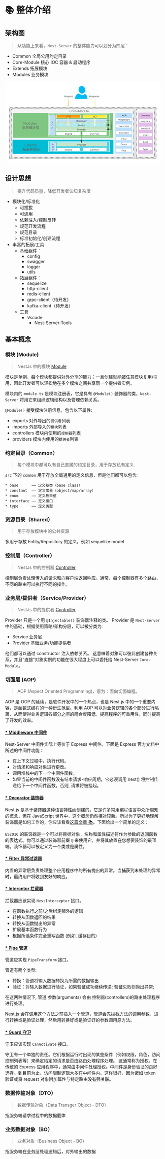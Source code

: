 # 📚 整体介绍

## 架构图

> 从功能上来看，`Nest-Server` 的整体能力可以划分为四层：

- Common 全局公用约定目录
- Core-Module 核心 IOC 容器 & 启动程序
- Extends 拓展模块
- Modules 业务模块

![Architecture](../images/server.png)

## 设计思想

> 提升代码质量，降低开发者认知复杂度

- 模块化/标准化
  - 可插拔
  - 可通用
  - 依赖注入/控制反转
  - 规范开发流程
  - 规范目录
  - 标准初始化/创建流程
- 丰富的拓展/工具
  - 基础组件：
    - config
    - swagger
    - logger
    - utils
  - 拓展组件：
    - sequelize
    - http-client
    - redis-client
    - grpc-client（待开发）
    - kafka-client（待开发）
  - 工具
    - Vscode
      - Nest-Server-Tools

## 基本概念

### 模块 (Module)

> NestJs 中的模块 [Module](https://docs.nestjs.cn/7/modules)

模块是单例，每个模块都提供对外分享的能力；一旦创建就能被任意模块复用/引用，因此开发者可以轻松地在多个模块之间共享同一个提供者实例。

模块内的 `module.ts` 是模块注册表，它是具有 `@Module()` 装饰器的类，`Nest-Server` 将用它来组织逻辑结构以及管理依赖关系。

`@Module()` 接受模块注册信息，包含以下属性:

- exports	对外导出的`提供者`列表
- imports	外部导入的`模块`列表
- controllers	模块内使用的`控制器`列表
- providers	模块内使用的`提供者`列表

### 约定目录（Common）

> 每个模块中都可以有自己直属的约定目录，用于存放私有定义

`src` 下的 `common` 用于存放全局通用的定义信息，但是他们都可以包含:

```
* base      —— 定义基类（base class）
* constant  —— 定义常量（object/map/array）
* enum      —— 定义枚举值
* interface —— 定义接口
* type      —— 定义类型
```

### 资源目录（Shared）

> 用于存放模块中的公共资源

多用于存放 Entity/Repository 的定义，例如 sequelize model

### 控制层（Controller）

> NestJs 中的控制器 [Controller](https://docs.nestjs.cn/7/controllers)

控制层负责处理传入的请求和向客户端返回响应。通常，每个控制器有多个路由，不同的路由可以执行不同的操作。

### 业务层/提供者（Service/Provider）

> NestJs 中的提供者 [Controller](https://docs.nestjs.cn/7/providers)

Provider 只是一个用 `@Injectable()` 装饰器注释的类。
Provider 是 `Nest-Server` 中的基础，根据使用策略/架构分层，可以被分类为:

- Service 业务层
- Provider 基础业务/功能提供者

他们都可以通过 constructor 注入依赖关系。 这意味着对象可以彼此创建各种关系，并且“连接”对象实例的功能在很大程度上可以委托给 Nest-Server `Core-Module`。 

### 切面层 (AOP)

> AOP (Aspect Oriented Programming)，意为：面向切面编程。

AOP 是 OOP 的延续，是软件开发中的一个热点，也是 Nest.js 中的一个重要内容，是函数式编程的一种衍生范型。利用 AOP 可以对业务逻辑的各个部分进行隔离，从而使得业务逻辑各部分之间的耦合度降低，提高程序的可重用性，同时提高了开发的效率。

#### [* Middleware 中间件](https://docs.nestjs.cn/7/middlewares)

Nest-Server 中间件实际上等价于 Express 中间件。下面是 Express 官方文档中所述的中间件功能：

- 在上下文过程中，执行代码。
- 对请求和响应对象进行更改。
- 调用堆栈中的下一个中间件函数。
- 如果当前的中间件函数没有结束请求-响应周期，它必须调用 next() 将控制传递给下一个中间件函数。否则, 请求将被挂起。

#### [* Decorator 装饰器](https://docs.nestjs.cn/7/customdecorators)

Nest.js 是基于装饰器这种语言特性而创建的。它是许多常用编程语言中众所周知的概念，但在 JavaScript 世界中，这个概念仍然相对较新。所以为了更好地理解装饰器是如何工作的，你应该看看[这篇文章 📚](https://medium.com/google-developers/exploring-es7-decorators-76ecb65fb841)。下面给出一个简单的定义：

`ES2016` 的装饰器是一个可以将目标对象，名称和属性描述符作为参数的返回函数的表达式。你可以通过装饰器前缀 `@` 来使用它，并将其放置在您想要装饰的最顶端。装饰器可以被定义为一个类或是属性。

#### [* Filter 异常过滤器](https://docs.nestjs.cn/7/exceptionfilters)

内置的异常层负责处理整个应用程序中的所有抛出的异常。当捕获到未处理的异常时，最终用户将收到友好的响应。

#### [* Intercetor 拦截器](https://docs.nestjs.cn/7/interceptors)

拦截器应该实现 `NestInterceptor` 接口。

- 在函数执行之前/之后绑定额外的逻辑
- 转换从函数返回的结果
- 转换从函数抛出的异常
- 扩展基本函数行为
- 根据所选条件完全重写函数 (例如, 缓存目的)

#### [* Pipe 管道](https://docs.nestjs.cn/7/pipes)

管道应实现 `PipeTransform` 接口。

管道有两个类型:

- 转换：管道将输入数据转换为所需的数据输出
- 验证：对输入数据进行验证，如果验证成功继续传递; 验证失败则抛出异常;

在这两种情况下, 管道 参数(arguments) 会由 控制器(controllers)的路由处理程序进行处理。

Nest.js 会在调用这个方法之前插入一个管道，管道会先拦截方法的调用参数，进行转换或是验证处理，然后用转换好或是验证好的参数调用原方法。

#### [* Guard 守卫](https://docs.nestjs.cn/7/guards)

守卫应该实现 `CanActivate` 接口。

守卫有一个单独的责任。它们根据运行时出现的某些条件（例如权限，角色，访问控制列表等）来确定给定的请求是否由路由处理程序处理。 这通常称为授权。在传统的 Express 应用程序中，通常由中间件处理授权。中间件是身份验证的良好选择。到目前为止，访问限制逻辑大多在中间件内。这样很好，因为诸如 token 验证或将 request 对象附加属性与特定路由没有强关联。

### 数据传输对象（DTO）

> 数据传输对象（Data Transger Object - DTO）

指服务端请求过程中的数据载体

### 业务数据对象（BO）

> 业务对象（Business Object - BO）

指服务端在业务层处理逻辑后，对外输出的数据